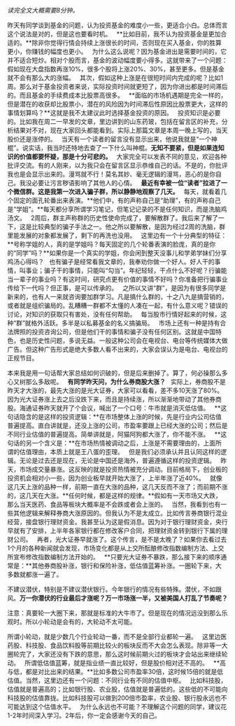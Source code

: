 *读完全文大概需要8分钟。*  
  
昨天有同学谈到基金的问题，认为投资基金的难度小一些，更适合小白。总体而言这个说法是对的，但是这也要看时机。
 
**比如目前，我不认为投资基金是更加合适的。**除非你觉得行情会持续上涨很长的时间，否则现在买入基金，你的胜算更小，你赚钱的幅度也更小。
 
为什么这么说呢？因为基金进出是需要时间的，它并不适合短炒。相对个股而言，基金的波动幅度要小得多。这就带来了一个问题：假如现在大盘指数再涨10%，很多个股将上涨20%、30%，甚至更多。但是基金就不会有那么大的涨幅。
 
其次，假如这种上涨是在很短时间内完成的呢？比如1周。那么对于基金投资者来说，实际投资时间就更短了，因为你进出都是时间滞后的。而且基金的手续费成本比股票高很多。
 
**面临的市场机遇期是完全一样的，但是潜在的收获却比股票小，潜在的风险因为时间滞后性原因比股票更大，这样的事情划算吗？**这就是我不太建议此时选择基金投资的原因。
 
投资知识是必要的。比如我在周二一早发的文章，里边讲到的山东药玻，包括在留言区的补充，分析结果对不对，现在大家回头都能看到。实际上那篇文章是本周一晚上写的，当天股价还是涨停的。
 
当天有一个读者的留言没有显示出来，他说我就是“一个神棍”。说实话，我当时还特地去查了一下什么叫神棍。**无知不要紧，但是如果连知识的价值都要怀疑，那是十分可悲的。**
 
大家完全可以发表不同的意见，欢迎各种批评交流。有的人刚来，以为我只会在留言区显示恭维自己的话。不是的，你批评我也是会显示出来的。漫骂就不行！莫名其妙、毫无逻辑的漫骂，恶心的是你自己。我没必要让污言秽语影响了其他人的心情。
 
**最近有幸被一位“读者”拉进了一个微信群。这是我第一次进入骗子群，所以静静地观察了几天。**
 
每天，就看着几个固定的面孔轮番出来表演。**他们中，有的声称自己是“助理”，有的声称自己是“学姐”。**每天都分享所谓学习笔记，但笔记记录的不是任何知识，而是洗脑鸡汤文。
 
2周后，群主声称群的历史性使命完成了，要解散群了。我后来了解了一下，这是比较典型的骗子手法之一。他之所以要解散，是因为经过2周的洗脑，群里能发展的对象都发展了，剩下的再洗也没用。
 
这里边有一个十分典型的特征：**号称学姐的人，真的是学姐吗？每天固定的几个轮番表演的脸庞，真的是你的“同学”吗？**如果你是一个真实的学姐，你会闲到整天没事儿和学弟学妹们分享鸡汤心得吗？
 
也有骗子是经常看我文章的，我奉劝你做一个好人。好人干的事情，叫事业；骗子干的事情，只能叫“勾当”。年纪轻轻，干点什么不好呢？行骗能当一辈子的事业吗？有这时间，研究点更有价值的事情不好吗？你准备把行骗事业传给下一代吗？但正事，是可以传承的。
 
之所以又讲“群”，是因为有很多同学是新来的，也有人一来就咨询要加群学习。凡是搞什么群的，十之八九是搞营销的，或者就是组织骗局的。乱糟糟一群都不太懂的人凑在一起，有什么意义呢？错误的讨论，对知识的获取只有害处，没有任何帮助。
 
每当股市行情好起来的时候，这种“群”就格外活跃。多半是以私募基金的名义搞骗局。
 
市场上还有一种是持有合法牌照的投资咨询公司，但是他们干的事情和骗子没有任何区别。这就是中国特色，也是历史性问题，多说无益。一般这种公司会在电视台、电台等传统媒体大做广告。但这种广告形式是绝大多数人看不出来的，大家会误认为是电台、电视台的正规节目。
  
本来我是用一句话帮大家总结如何识破的，但是后来删掉了。算了，何必操那么多心又树那么多敌呢。
 
**有同学昨天问，为什么券商股大涨？**
 
实际上，券商股不是昨天才大涨的，最先大涨的是光大证券，大家可以看看，差不多10天涨了80%。因为光大证券涨上去之后没跌下来，而且是持续涨，所以渐渐地带动了其他券商股。海通证券昨天就开了个会议，喊出了一个口号：牛市就是消灭低估值。
 
**这句话隐含的是这样的投资逻辑：**在市场整体上涨的时候，先是行业内公司估值普遍提高。直白讲就是，还没上涨的公司，市盈率要跟上已经大涨的公司；然后是不同行业估值的普遍提高。简单讲就是，阿猫阿狗都大涨了，你不能不涨。
 
**这句话的另一个含义是：**在市场热情被调动之后，上涨是不需要理由的，上面所谓的估值理由，本质上就是王八蛋的歪理。
 
但是我们必须承认并且认同这样的逻辑。无论是过去还是现在，无论是中国还是海外，普遍遵循这样的投资逻辑。
 
昨天，市场成交量暴涨。这反映的就是投资热情被充分调动。目前格局下，创业板的投资机会相对小一些，因为创业板早就开始大涨了，上半年涨了近40%。
 
就像这几天上涨的品种一样，前期一直在大涨的品种，这几天反而不涨了；而前期不涨的，这几天在大涨。**任何时候，都是这样的规律。**假如有一天市场又大跌，那么当天医药、食品等板块大概率是不会跌或者会上涨的。
 
当然，我看到也有一些其他逻辑来解释券商大涨原因的。但我认为不是太成立。比如传言券商银行混业经营，接盘银行理财资金。我甚至认为这是假消息。因为对于银行理财资金，央行早就有了安排，上半年各家银行都在修改客户合同，把理财资金转到银行下属的理财公司。
 
再者，光大证券早就涨了。这个传言，是不是太晚了？如果你去看过去1个月的各种新闻就会发现，市场变化都是从上交所酝酿修改指数编制方法、上交所宣布修改指数编制方法开始的。
 
**只要光大证券不暴跌，那么接下来的顺序通常是：**其他券商股补涨，银行和保险补涨，低估值蓝筹补涨。一圈轮下来，大多数就都涨一遍了。
  
不建议潜伏，特别是不建议潜伏银行。今年银行的情况有些特殊。潜伏，不如跟风。**万一你潜伏的行业最后才涨呢？万一市场涨一半，又被美国人打乱了节奏呢？**
  
注意：真要轮一大圈下来，那就是标准的大牛市了。但是现在的情况远没到那么乐观时。所以小轮动是会有的，大轮动不太可能。
  
所谓小轮动，就是少数几个行业轮动一番，而不是全部行业都轮一遍。
 
这里边医药股、科技股、食品饮料股等前期比较火的板块反而不大会怎么表现。除非等一大圈轮完了，大家还没有下跌的意思，那么这时候前期火过的板块才会站出来继续轮动。
 
所谓低估值蓝筹，就是指业绩一直比较好，但是股价相对还不高的。
 
**高与低，都是对比出来的结果。**比如多数公司市盈率30倍，这时候15倍的就是低估值。当然，这里边还有一个问题：不同行业有不同的估值中枢。
 
比如科技股，估值就是普遍高的；比如银行股、农业股，估值就是普遍低的。这些低的不可能向科技股的估值靠拢。比如科技股可以做到200倍市盈率，农业股、银行股永远也不可能达到这个估值水平。
 
为什么永远也不可能？不理解这个问题的同学，建议花1-2年时间深入学习。2年后，你一定会感谢今天的自己。